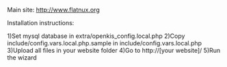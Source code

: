Main site:
http://www.flatnux.org


Installation instructions:


1)Set mysql database in extra/openkis_config.local.php
2)Copy include/config.vars.local.php.sample in include/config.vars.local.php
3)Upload all files in your website folder
4)Go to http://[your website]/
5)Run the wizard
